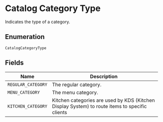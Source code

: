 <!-- Optimized: 2025-10-06 -->
<!-- RPM: 1.6.2.1.1.6.2.1_catalog-category-type_20251006 -->
<!-- Session: E2E RPM DNA Application -->
<!-- AOM: RND (Reggie & Dro) -->
<!-- COI: TECHNOLOGY -->
<!-- RPM: HIGH -->
<!-- ACTION: BUILD -->


# Catalog Category Type

Indicates the type of a category.

## Enumeration

`CatalogCategoryType`

## Fields

| Name | Description |
|  --- | --- |
| `REGULAR_CATEGORY` | The regular category. |
| `MENU_CATEGORY` | The menu category. |
| `KITCHEN_CATEGORY` | Kitchen categories are used by KDS (Kitchen Display System) to route items to specific clients |
